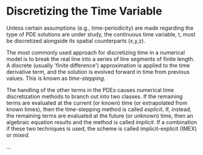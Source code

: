 # Discretizing the Time Variable

Unless certain assumptions \(e.g., time-periodicity\) are made regarding the type of PDE solutions are under study, the continuous time variable, t, must be discretized alongside its spatial counterparts \(x,y,z\).

The most commonly used approach for discretizing time in a numerical model is to break the real line into a series of line segments of finite length. A discrete \(usually 'finite difference'\) approximation is applied to the time derivative term, and the solution is evolved forward in time from previous values. This is known as _time-stepping_.

The handling of the other terms in the PDEs causes numerical time discretization methods to branch out into two classes. If the remaining terms are evaluated at the current \(or known\) time \(or extrapolated from known times\), then the time-stepping method is called _explicit_**.** If, instead, the remaining terms are evaluated at the future \(or unknown\) time, then an algebraic equation results and the method is called _implicit_. If a combination if these two techniques is used, the scheme is called implicit-explicit \(IMEX\) or _mixed_.

...




